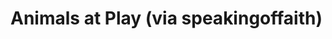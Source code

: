 <!--
id: 15339775
link: http://tumblr.atmos.org/post/15339775/animals-at-play-via-speakingoffaith
slug: animals-at-play-via-speakingoffaith
date: Fri Oct 12 2007 15:58:04 GMT-0700 (PDT)
publish: 2007-10-012
tags: 
title: Animals at Play (via speakingoffaith)
-->


Animals at Play (via speakingoffaith)
=====================================



